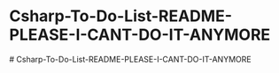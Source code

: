 ﻿# Csharp-To-Do-List-README-PLEASE-I-CANT-DO-IT-ANYMORE
﻿# Csharp-To-Do-List-README-PLEASE-I-CANT-DO-IT-ANYMORE
